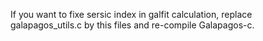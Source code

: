 If you want to fixe sersic index in galfit calculation, replace galapagos_utils.c by this files and re-compile Galapagos-c.
